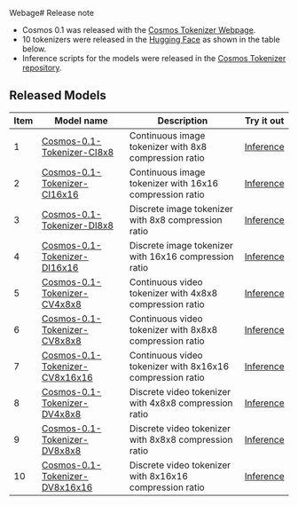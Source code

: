 Webage# Release note

- Cosmos 0.1 was released with the [Cosmos Tokenizer Webpage](https://research.nvidia.com/labs/dir/cosmos-tokenizer/).
- 10 tokenizers were released in the [Hugging Face](https://huggingface.co/collections/nvidia/cosmos-6751e884dc10e013a0a0d8e6) as shown in the table below.
- Inference scripts for the models were released in the [Cosmos Tokenizer repository](https://github.com/NVIDIA/Cosmos-Tokenizer).

## Released Models

| Item | Model name | Description | Try it out |
|--|------------|----------|----------|
|1| [Cosmos-0.1-Tokenizer-CI8x8](https://huggingface.co/nvidia/Cosmos-Tokenizer-CI8x8) | Continuous image tokenizer with 8x8 compression ratio  | [Inference]([cosmos1/models/diffusion/README.md](https://github.com/NVIDIA/Cosmos-Tokenizer))   |
|2| [Cosmos-0.1-Tokenizer-CI16x16](https://huggingface.co/nvidia/Cosmos-Tokenizer-CI16x16) | Continuous image tokenizer with 16x16 compression ratio  | [Inference]([cosmos1/models/diffusion/README.md](https://github.com/NVIDIA/Cosmos-Tokenizer))   |
|3| [Cosmos-0.1-Tokenizer-DI8x8](https://huggingface.co/nvidia/Cosmos-Tokenizer-DI8x8) | Discrete image tokenizer with 8x8 compression ratio  | [Inference]([cosmos1/models/diffusion/README.md](https://github.com/NVIDIA/Cosmos-Tokenizer))   |
|4| [Cosmos-0.1-Tokenizer-DI16x16](https://huggingface.co/nvidia/Cosmos-Tokenizer-DI16x16) | Discrete image tokenizer with 16x16 compression ratio  | [Inference]([cosmos1/models/diffusion/README.md](https://github.com/NVIDIA/Cosmos-Tokenizer))   |
|5| [Cosmos-0.1-Tokenizer-CV4x8x8](https://huggingface.co/nvidia/Cosmos-Tokenizer-CV4x8x8) | Continuous video tokenizer with 4x8x8 compression ratio  | [Inference]([cosmos1/models/diffusion/README.md](https://github.com/NVIDIA/Cosmos-Tokenizer))   |
|6| [Cosmos-0.1-Tokenizer-CV8x8x8](https://huggingface.co/nvidia/Cosmos-Tokenizer-CV8x8x8) | Continuous video tokenizer with 8x8x8 compression ratio  | [Inference]([cosmos1/models/diffusion/README.md](https://github.com/NVIDIA/Cosmos-Tokenizer))   |
|7| [Cosmos-0.1-Tokenizer-CV8x16x16](https://huggingface.co/nvidia/Cosmos-Tokenizer-CV8x16x16) | Continuous video tokenizer with 8x16x16 compression ratio  | [Inference]([cosmos1/models/diffusion/README.md](https://github.com/NVIDIA/Cosmos-Tokenizer))   |
|8| [Cosmos-0.1-Tokenizer-DV4x8x8](https://huggingface.co/nvidia/Cosmos-Tokenizer-DV4x8x8) | Discrete video tokenizer with 4x8x8 compression ratio  | [Inference]([cosmos1/models/diffusion/README.md](https://github.com/NVIDIA/Cosmos-Tokenizer))   |
|9| [Cosmos-0.1-Tokenizer-DV8x8x8](https://huggingface.co/nvidia/Cosmos-Tokenizer-DV8x8x8) | Discrete video tokenizer with 8x8x8 compression ratio  | [Inference]([cosmos1/models/diffusion/README.md](https://github.com/NVIDIA/Cosmos-Tokenizer))   |
|10| [Cosmos-0.1-Tokenizer-DV8x16x16](https://huggingface.co/nvidia/Cosmos-Tokenizer-DV8x16x16) | Discrete video tokenizer with 8x16x16 compression ratio  | [Inference]([cosmos1/models/diffusion/README.md](https://github.com/NVIDIA/Cosmos-Tokenizer))   |
